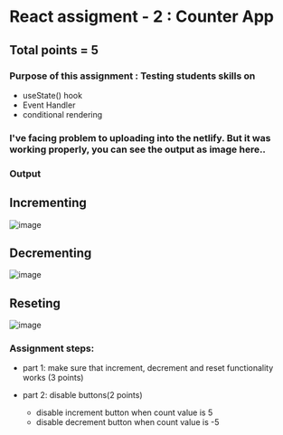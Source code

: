 # React assigment - 2 : Counter App

## Total points = 5

### Purpose of this assignment : Testing students skills on

- useState() hook
- Event Handler
- conditional rendering

### I've facing problem to uploading into the netlify. But it was working properly, you can see the output as image here..
### Output
## Incrementing
![image](https://user-images.githubusercontent.com/64527538/197702210-66f3270c-2c54-4684-8775-ef1b12e1f97d.png)
## Decrementing
![image](https://user-images.githubusercontent.com/64527538/197702307-ff0f94dd-1efb-4c2f-909b-392ff7cd99aa.png)
## Reseting
![image](https://user-images.githubusercontent.com/64527538/197702420-80b9e5e6-e458-4068-ae3e-7fde4a78a6be.png)


### Assignment steps:

- part 1: make sure that increment, decrement and reset functionality works (3 points)
- part 2: disable buttons(2 points)

  - disable increment button when count value is 5
  - disable decrement button when count value is -5
